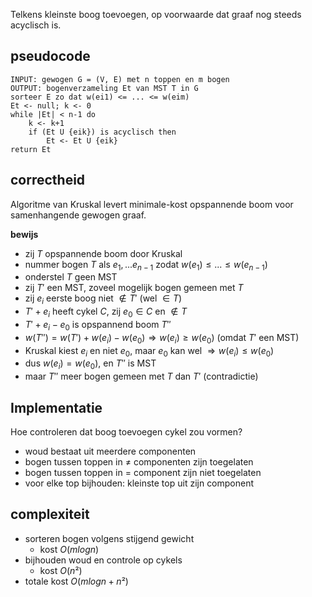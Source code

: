 Telkens kleinste boog toevoegen, op voorwaarde dat graaf nog steeds acyclisch is.

## pseudocode
```
INPUT: gewogen G = (V, E) met n toppen en m bogen
OUTPUT: bogenverzameling Et van MST T in G
sorteer E zo dat w(ei1) <= ... <= w(eim)
Et <- null; k <- 0
while |Et| < n-1 do 
	k <- k+1
	if (Et U {eik}) is acyclisch then
		Et <- Et U {eik}
return Et
```

## correctheid
Algoritme van Kruskal levert minimale-kost opspannende boom voor samenhangende gewogen graaf.

__bewijs__
- zij $T$ opspannende boom door Kruskal
- nummer bogen $T$ als $e_{1}, ... e_{n-1}$ zodat $w(e_{1}) \leq ... \leq w(e_{n-1})$
- onderstel $T$ geen MST
- zij $T'$ een MST, zoveel mogelijk bogen gemeen met $T$
- zij $e_{i}$ eerste boog niet $\notin T'$ (wel $\in T$)
- $T' + e_{i}$ heeft cykel $C$, zij $e_{0} \in C$ en $\notin T$
- $T' + e_{i} - e_{0}$ is opspannend boom $T''$
- $w(T'') = w(T') + w(e_{i}) - w(e_{0}) \Rightarrow w(e_{i}) \geq w(e_{0})$ (omdat $T'$ een MST)
- Kruskal kiest $e_{i}$ en niet $e_{0}$, maar $e_{0}$ kan wel $\Rightarrow w(e_{i}) \leq w(e_{0})$
- dus $w(e_{i}) = w(e_{0})$, en $T''$ is MST
- maar $T''$ meer bogen gemeen met $T$ dan $T'$ (contradictie)
 
## Implementatie
Hoe controleren dat boog toevoegen cykel zou vormen?

- woud bestaat uit meerdere componenten
- bogen tussen toppen in $\neq$ componenten zijn toegelaten
- bogen tussen toppen in $=$ component zijn niet toegelaten
- voor elke top bijhouden: kleinste top uit zijn component

## complexiteit
- sorteren bogen volgens stijgend gewicht
	- kost $O(m log n)$
- bijhouden woud en controle op cykels
	- kost $O(n²)$
- totale kost $O(m log n + n²)$ 
